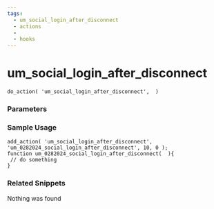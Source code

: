 ```yaml
---
tags: 
  - um_social_login_after_disconnect
  - actions
  - 
  - hooks
---
```

# um\_social\_login\_after\_disconnect

``` php:no-line-numbers
do_action( 'um_social_login_after_disconnect',  )
```
<div class='hook-sep'></div>

### Parameters

<div class='hook-sep'></div>



### Sample Usage

``` php:no-line-numbers
add_action( 'um_social_login_after_disconnect', 'um_0282024_social_login_after_disconnect', 10, 0 );
function um_0282024_social_login_after_disconnect(  ){
 // do something
}
```
<div class='hook-sep'></div>



### Related Snippets

Nothing was found

